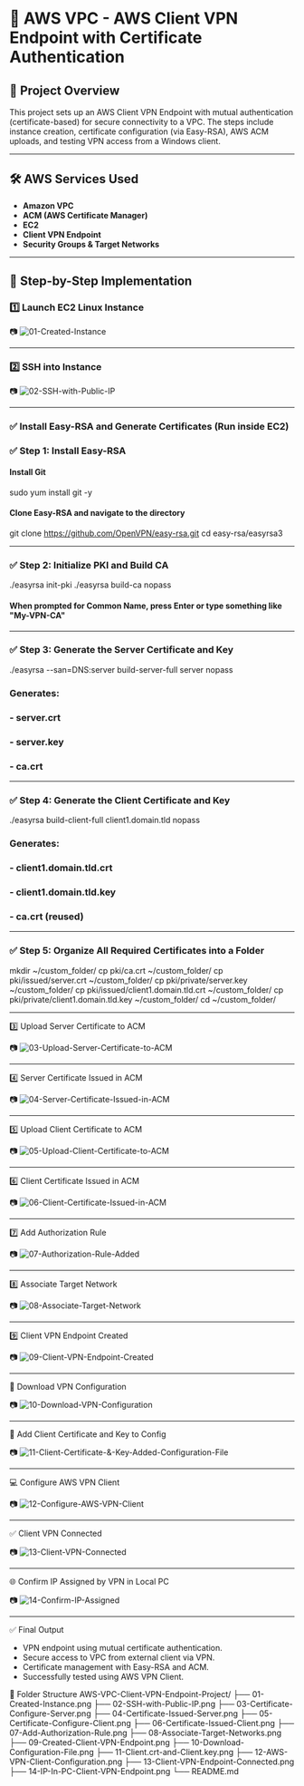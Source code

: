 # 🔐 AWS VPC - AWS Client VPN Endpoint with Certificate Authentication

## 📘 Project Overview

This project sets up an AWS Client VPN Endpoint with mutual authentication (certificate-based) for secure connectivity to a VPC. The steps include instance creation, certificate configuration (via Easy-RSA), AWS ACM uploads, and testing VPN access from a Windows client.

---

## 🛠️ AWS Services Used

- **Amazon VPC**
- **ACM (AWS Certificate Manager)**
- **EC2**
- **Client VPN Endpoint**
- **Security Groups & Target Networks**

---

## 🧪 Step-by-Step Implementation

### 1️⃣ Launch EC2 Linux Instance

📷 ![01-Created-Instance](./01-Created-Instance.png)

---

### 2️⃣ SSH into Instance

📷 ![02-SSH-with-Public-IP](./02-SSH-with-Public-IP.png)

---

### ✅ Install Easy-RSA and Generate Certificates (Run inside EC2)

### ✅ Step 1: Install Easy-RSA

#### Install Git
sudo yum install git -y

#### Clone Easy-RSA and navigate to the directory
git clone https://github.com/OpenVPN/easy-rsa.git
cd easy-rsa/easyrsa3

---

### ✅ Step 2: Initialize PKI and Build CA

./easyrsa init-pki
./easyrsa build-ca nopass
#### When prompted for Common Name, press Enter or type something like "My-VPN-CA"

---

### ✅ Step 3: Generate the Server Certificate and Key

./easyrsa --san=DNS:server build-server-full server nopass
### Generates:
### - server.crt
### - server.key
### - ca.crt

---

### ✅ Step 4: Generate the Client Certificate and Key

./easyrsa build-client-full client1.domain.tld nopass
### Generates:
### - client1.domain.tld.crt
### - client1.domain.tld.key
### - ca.crt (reused)

---

### ✅ Step 5: Organize All Required Certificates into a Folder

mkdir ~/custom_folder/
cp pki/ca.crt ~/custom_folder/
cp pki/issued/server.crt ~/custom_folder/
cp pki/private/server.key ~/custom_folder/
cp pki/issued/client1.domain.tld.crt ~/custom_folder/
cp pki/private/client1.domain.tld.key ~/custom_folder/
cd ~/custom_folder/

---

3️⃣ Upload Server Certificate to ACM

📷 ![03-Upload-Server-Certificate-to-ACM](./03-Certificate-Configure-Server.png)

---

4️⃣ Server Certificate Issued in ACM

📷 ![04-Server-Certificate-Issued-in-ACM](./04-Certificate-Issued-Server.png)

---

5️⃣ Upload Client Certificate to ACM

📷 ![05-Upload-Client-Certificate-to-ACM](./05-Certificate-Configure-Client.png)

---

6️⃣ Client Certificate Issued in ACM

📷 ![06-Client-Certificate-Issued-in-ACM](./06-Certificate-Issued-Client.png)

---

7️⃣ Add Authorization Rule

📷 ![07-Authorization-Rule-Added](./07-Add-Authorization-Rule.png)

---

8️⃣ Associate Target Network

📷 ![08-Associate-Target-Network](./08-Associate-Target-Networks.png)

---

9️⃣ Client VPN Endpoint Created

📷 ![09-Client-VPN-Endpoint-Created](./09-Created-Client-VPN-Endpoint.png)

---

🔻 Download VPN Configuration

📷 ![10-Download-VPN-Configuration](./10-Download-Configuration-File.png)

---

🧾 Add Client Certificate and Key to Config

📷 ![11-Client-Certificate-&-Key-Added-Configuration-File](./11-Client.crt-and-Client.key.png)

---

💻 Configure AWS VPN Client

📷 ![12-Configure-AWS-VPN-Client](./12-AWS-VPN-Client-Configuration.png)

---

✅ Client VPN Connected

📷 ![13-Client-VPN-Connected](./13-Client-VPN-Endpoint-Connected.png)

---

🌐 Confirm IP Assigned by VPN in Local PC

📷 ![14-Confirm-IP-Assigned](./14-IP-In-PC-Client-VPN-Endpoint.png)

---

✅ Final Output

- VPN endpoint using mutual certificate authentication.
- Secure access to VPC from external client via VPN.
- Certificate management with Easy-RSA and ACM.
- Successfully tested using AWS VPN Client.

📂 Folder Structure
AWS-VPC-Client-VPN-Endpoint-Project/
├── 01-Created-Instance.png
├── 02-SSH-with-Public-IP.png
├── 03-Certificate-Configure-Server.png
├── 04-Certificate-Issued-Server.png
├── 05-Certificate-Configure-Client.png
├── 06-Certificate-Issued-Client.png
├── 07-Add-Authorization-Rule.png
├── 08-Associate-Target-Networks.png
├── 09-Created-Client-VPN-Endpoint.png
├── 10-Download-Configuration-File.png
├── 11-Client.crt-and-Client.key.png
├── 12-AWS-VPN-Client-Configuration.png
├── 13-Client-VPN-Endpoint-Connected.png
├── 14-IP-In-PC-Client-VPN-Endpoint.png
└── README.md
